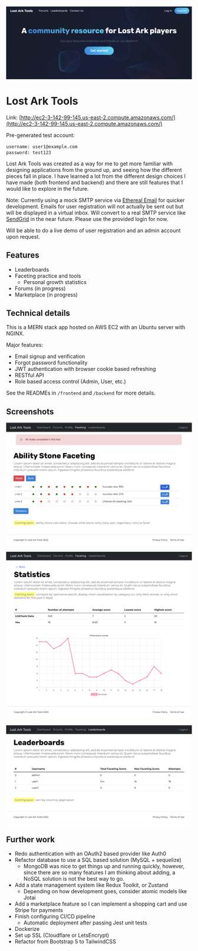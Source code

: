 ![Hero](https://raw.githubusercontent.com/ryanygu/lost-ark-tools/master/.github/imgs/hero.png)

# Lost Ark Tools

Link: [http://ec2-3-142-99-145.us-east-2.compute.amazonaws.com/](http://ec2-3-142-99-145.us-east-2.compute.amazonaws.com/)

Pre-generated test account:
```
username: user1@example.com
password: test123
```

Lost Ark Tools was created as a way for me to get more familiar with designing applications from the ground up, and seeing how the different pieces fall in place. I have learned a lot from the different design choices I have made (both frontend and backend) and there are still features that I would like to explore in the future.

Note: Currently using a mock SMTP service via [Ethereal Email](http://ethereal.email) for quicker development. Emails for user registration will not actually be sent out but will be displayed in a virtual inbox. Will convert to a real SMTP service like [SendGrid](http://sendgrid.com) in the near future. Please use the provided login for now.


Will be able to do a live demo of user registration and an admin account upon request.


## Features

- Leaderboards
- Faceting practice and tools
  - Personal growth statistics
- Forums (in progress)
- Marketplace (in progress)

## Technical details


This is a MERN stack app hosted on AWS EC2 with an Ubuntu server with NGINX.

Major features:
- Email signup and verification
- Forgot password functionality
- JWT authentication with browser cookie based refreshing
- RESTful API
- Role based access control (Admin, User, etc.)

See the READMEs in `/frontend` and `/backend` for more details.

## Screenshots

![Faceting](https://raw.githubusercontent.com/ryanygu/lost-ark-tools/master/.github/imgs/faceting.png)

![Statistics](https://raw.githubusercontent.com/ryanygu/lost-ark-tools/master/.github/imgs/statistics.png)

![Leaderboards](https://raw.githubusercontent.com/ryanygu/lost-ark-tools/master/.github/imgs/leaderboards.png)

## Further work

- Redo authentication with an OAuth2 based provider like Auth0
- Refactor database to use a SQL based solution (MySQL + sequelize)
  - MongoDB was nice to get things up and running quickly, however, since there are so many features I am thinking about adding, a NoSQL solution is not the best way to go.
- Add a state management system like Redux Toolkit, or Zustand
  - Depending on how development goes, consider atomic models like Jotai
- Add a marketplace feature so I can implement a shopping cart and use Stripe for payments
- Finish configuring CI/CD pipeline
  - Automatic deployment after passing Jest unit tests
- Dockerize
- Set up SSL (Cloudflare or LetsEncrypt)
- Refactor from Bootstrap 5 to TailwindCSS